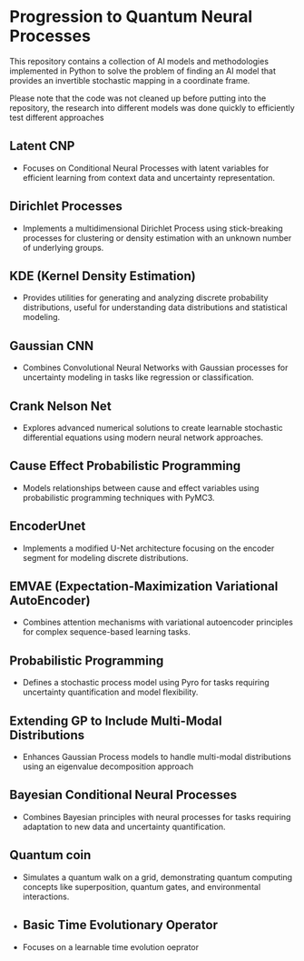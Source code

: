 # Progression to Quantum Neural Processes

This repository contains a collection of AI models and methodologies implemented in Python to solve the problem of finding an AI model that provides an invertible stochastic mapping in a coordinate frame. 

Please note that the code was not cleaned up before putting into the repository, the research into different models was done quickly to efficiently test different approaches

## Latent CNP
- Focuses on Conditional Neural Processes with latent variables for efficient learning from context data and uncertainty representation.

## Dirichlet Processes
- Implements a multidimensional Dirichlet Process using stick-breaking processes for clustering or density estimation with an unknown number of underlying groups.

## KDE (Kernel Density Estimation)
- Provides utilities for generating and analyzing discrete probability distributions, useful for understanding data distributions and statistical modeling.

## Gaussian CNN
- Combines Convolutional Neural Networks with Gaussian processes for uncertainty modeling in tasks like regression or classification.

## Crank Nelson Net
- Explores advanced numerical solutions to create learnable stochastic differential equations using modern neural network approaches.

## Cause Effect Probabilistic Programming
- Models relationships between cause and effect variables using probabilistic programming techniques with PyMC3.

## EncoderUnet
- Implements a modified U-Net architecture focusing on the encoder segment for modeling discrete distributions.

## EMVAE (Expectation-Maximization Variational AutoEncoder)
- Combines attention mechanisms with variational autoencoder principles for complex sequence-based learning tasks.

## Probabilistic Programming
- Defines a stochastic process model using Pyro for tasks requiring uncertainty quantification and model flexibility.

## Extending GP to Include Multi-Modal Distributions
- Enhances Gaussian Process models to handle multi-modal distributions using an eigenvalue decomposition approach

## Bayesian Conditional Neural Processes
- Combines Bayesian principles with neural processes for tasks requiring adaptation to new data and uncertainty quantification.

## Quantum coin
- Simulates a quantum walk on a grid, demonstrating quantum computing concepts like superposition, quantum gates, and environmental interactions.


- ## Basic Time Evolutionary Operator
- Focuses on a learnable time evolution oeprator
